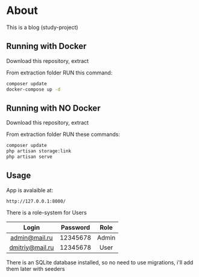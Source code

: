 # About

This is a blog (study-project)

## Running with Docker
Download this repository, extract

From extraction folder RUN this command:

```bash
composer update
docker-compose up -d
```
## Running with NO Docker
Download this repository, extract

From extraction folder RUN these commands:

```bash
composer update
php artisan storage:link
php artisan serve
```

## Usage

App is avalaible at:

```
http://127.0.0.1:8000/
```
There is a role-system for Users

| Login | Password | Role |
|:---------:|:---------:|:---------:|
| admin@mail.ru | 12345678 | Admin |
| dmitriy@mail.ru | 12345678 | User |

There is an SQLite database installed, so no need to use migrations, i'll add them later with seeders

